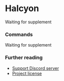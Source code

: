 # Halcyon
Waiting for supplement

### Commands

Waiting for supplement

### Further reading

* [Support Discord server](https://discord.gg/KuazcKB)
* [Project license](LICENSE)
